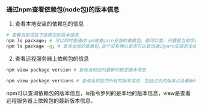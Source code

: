 ### 通过npm查看依赖包(node包)的版本信息

1. 查看本地安装的依赖包的信息

```bash
# 查看当前项目下依赖包的版本信息
npm ls package; # 可以同时查通过npm或者yarn安装的依赖包，都可以查，只要是当前项目下的依赖包就都可以查询到
npm ls package -g; # 查询全局的依赖包,这个没有确认是否可以查询通过yarn安装的全局依赖，我本地安装的依赖包太多了，混淆了，没有实际验证
```

2. 查看远程服务器上依赖包的信息

```bash
npm view package version # 查询当前包的最新的稳定版本信息

npm view package versions # 查询当前包的所有的版本信息，包括过去的版本以及最新的不稳定版本
```

npm可以查询依赖包的版本信息，ls指令罗列的是本地的版本信息，view是查看远程服务器上依赖包的最新版本信息。